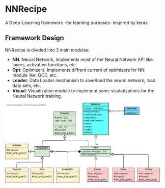 # NNRecipe
A Deep-Learning framework -for learning purposes- inspired by keras

## Framework Design
NNRecipe is divided into 3 main modules: 
  - **NN**: Neural Network, Implements most of the Neural Network API like: layers, activation functions, etc.
  - **Opt**: Optimizers, Implements diffrent current of optimizers for NN module like: GCD, etc.
  - **Loader**: Data Loader mechanism to save/load the neural network, load data sets, etc.
  - **Visual**: Visualization module to implement some visulatizations for the Neural Network training.

![Class Diagram](design.png?raw=true "Title")
  
